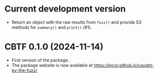 # Current development version

- Return an object with the raw results from `fuzz()` and provide S3 methods
  for `summary()` and `print()` (#1).

# CBTF 0.1.0 (2024-11-14)

- First version of the package.
- The package website is now available at
  https://mcol.github.io/caught-by-the-fuzz/
